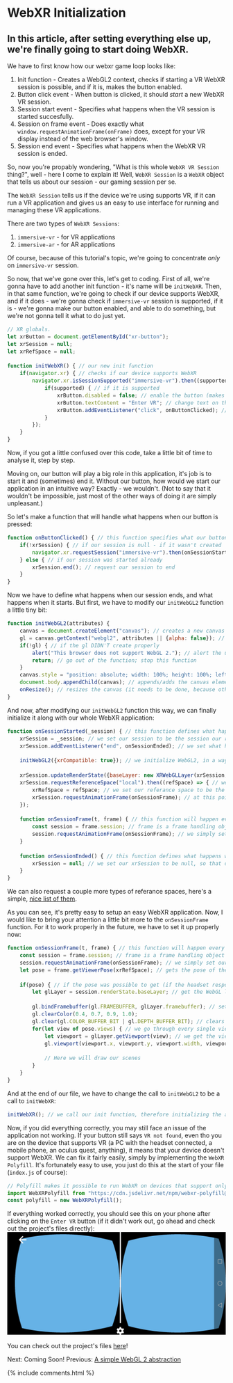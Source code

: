 # WebXR Initialization

## In this article, after setting everything else up, we're finally going to start doing WebXR.

We have to first know how our webxr game loop looks like:
1. Init function - Creates a WebGL2 context, checks if starting a VR WebXR session is possible, and if it is, makes the button enabled.
2. Button click event - When button is clicked, it should *start* a new WebXR VR session.
3. Session start event - Specifies what happens when the VR session is started succesfully.
4. Session on frame event - Does exactly what `window.requestAnimationFrame(onFrame)` does, except for your VR display instead of the web browser's window.
5. Session end event - Specifies what happens when the WebXR VR session is ended.

So, now you're propably wondering, "What is this whole `WebXR VR Session` thing?", well - here I come to explain it!
Well, `WebXR Session` is a `WebXR` object that tells us about our session - our gaming session per se.

The `WebXR Session` tells us if the device we're using supports VR, if it can run a VR application and gives us an easy to use interface for running and managing these VR applications.

There are two types of `WebXR Sessions`:
1. `immersive-vr` - for VR applications
2. `immersive-ar` - for AR applications

Of course, because of this tutorial's topic, we're going to concentrate *only* on `immersive-vr` session.

So now, that we've gone over this, let's get to coding.
First of all, we're gonna have to add another init function - it's name will be `initWebXR`. Then, in that same function, we're going to check if our device supports WebXR, and if it does - we're gonna check if `immersive-vr` session is supported, if it is - we're gonna make our button enabled, and able to do something, but we're not gonna tell it what to do just yet.
```js
// XR globals.
let xrButton = document.getElementById("xr-button");
let xrSession = null;
let xrRefSpace = null;

function initWebXR() { // our new init function
	if(navigator.xr) { // checks if our device supports WebXR
		navigator.xr.isSessionSupported("immersive-vr").then((supported) => { // we check if immersive-vr session is supported
			if(supported) { // if it is supported
				xrButton.disabled = false; // enable the button (makes it possible to click it)
				xrButton.textContent = "Enter VR"; // change text on the button
				xrButton.addEventListener("click", onButtonClicked); // add a new event to the button, which will run the onButtonClicked function
			}
		});
	}
}
```

Now, if you got a little confused over this code, take a little bit of time to analyse it, step by step.

Moving on, our button will play a big role in this application, it's job is to start it and (sometimes) end it. Without our button, how would we start our application in an intuitive way? Exactly - we wouldn't. (Not to say that it wouldn't be impossible, just most of the other ways of doing it are simply unpleasant.)

So let's make a function that will handle what happens when our button is pressed:
```js
function onButtonClicked() { // this function specifies what our button will do when clicked
	if(!xrSession) { // if our session is null - if it wasn't created
		navigator.xr.requestSession("immersive-vr").then(onSessionStarted); // request it (start the session), and when the request is handled, call onSessionStarted
	} else { // if our session was started already
		xrSession.end(); // request our session to end
	}
}
```

Now we have to define what happens when our session ends, and what happens when it starts.
But first, we have to modify our `initWebGL2` function a little tiny bit:
```js
function initWebGL2(attributes) {
	canvas = document.createElement("canvas"); // creates a new canvas element ( <canvas></canvas> )
	gl = canvas.getContext("webgl2", attributes || {alpha: false}); // creates a WebGL2 context using the canvas and the given attributes, with an addition of {alpha: false} attribute, which just disables transparency of our canvas
	if(!gl) { // if the gl DIDN'T create properly
		alert("This browser does not support WebGL 2."); // alert the user about it
		return; // go out of the function; stop this function
	}
	canvas.style = "position: absolute; width: 100%; height: 100%; left: 0; top: 0; right: 0; bottom: 0; margin: 0; z-index: -1;"; // we add a simple style to our canvas
	document.body.appendChild(canvas); // appends/adds the canvas element to the document's body
	onResize(); // resizes the canvas (it needs to be done, because otherwise it will not resize until you resize your window)
}
```

And now, after modifying our `initWebGL2` function this way, we can finally initialize it along with our whole WebXR application:
```js
function onSessionStarted(_session) { // this function defines what happens when the session is started
	xrSession = _session; // we set our session to be the session our request created
	xrSession.addEventListener("end", onSessionEnded); // we set what happenes when our session is ended

	initWebGL2({xrCompatible: true}); // we initialize WebGL2, in a way that makes it compatible with WebXR

	xrSession.updateRenderState({baseLayer: new XRWebGLLayer(xrSession, gl)}); // this line simply sets our session's WebGL context to our WebGL2 context
	xrSession.requestReferenceSpace("local").then((refSpace) => { // we request our referance space - an object that defines where the center of our space lies. Here we request a local referance space - that one defines the center of the world to be where player's head is at the start of our application.
		xrRefSpace = refSpace; // we set our referance space to be the one returned by this function
		xrSession.requestAnimationFrame(onSessionFrame); // at this point everything has been set up, so we can finally request an animation frame, on a function with the name of onSessionFrame
	});

	function onSessionFrame(t, frame) { // this function will happen every frame
		const session = frame.session; // frame is a frame handling object - it's used to get frame sessions, frame WebGL layers and some more things
		session.requestAnimationFrame(onSessionFrame); // we simply set our animation frame function to be this function again
	}

	function onSessionEnded() { // this function defines what happens when the session has ended
		xrSession = null; // we set our xrSession to be null, so that our button will be able to reinitialize it when we click it the next time
	}
}
```

We can also request a couple more types of referance spaces, here's a simple, [nice list of them](https://developer.mozilla.org/en-US/docs/Web/API/XRSession/requestReferenceSpace).

As you can see, it's pretty easy to setup an easy WebXR application. Now, I would like to bring your attention a little bit more to the `onSessionFrame` function. For it to work properly in the future, we have to set it up properly now:
```js
function onSessionFrame(t, frame) { // this function will happen every frame
	const session = frame.session; // frame is a frame handling object - it's used to get frame sessions, frame WebGL layers and some more things
	session.requestAnimationFrame(onSessionFrame); // we simply set our animation frame function to be this function again
	let pose = frame.getViewerPose(xrRefSpace); // gets the pose of the headset, relative to the previously gotten referance space

	if(pose) { // if the pose was possible to get (if the headset responds)
		let glLayer = session.renderState.baseLayer; // get the WebGL layer (it contains some important information we need)

		gl.bindFramebuffer(gl.FRAMEBUFFER, glLayer.framebuffer); // sets the framebuffer (drawing target of WebGL) to be our WebXR display's framebuffer
		gl.clearColor(0.4, 0.7, 0.9, 1.0);
		gl.clear(gl.COLOR_BUFFER_BIT | gl.DEPTH_BUFFER_BIT); // clears the framebuffer (in the next episode we'll implement our ezgfx renderer here - for now, let's just use vanilla WebGL2, as we're not doing anything else than clearing the screen)
		for(let view of pose.views) { // we go through every single view out of our camera's views
			let viewport = glLayer.getViewport(view); // we get the viewport of our view (the place on the screen where things will be drawn)
			gl.viewport(viewport.x, viewport.y, viewport.width, viewport.height); // we set our viewport appropriately

			// Here we will draw our scenes
		}
	}
}
```

And at the end of our file, we have to change the call to `initWebGL2` to be a call to `initWebXR`:
```js
initWebXR(); // we call our init function, therefore initializing the application
```

Now, if you did everything correctly, you may still face an issue of the application not working. If your button still says `VR not found`, even tho you are on the device that supports VR (a PC with the headset connected, a mobile phone, an oculus quest, anything), it means that your device doesn't support WebXR. We can fix it fairly easily, simply by implementing the `WebXR Polyfill`. It's fortunately easy to use, you just do this at the start of your file (`index.js` of course):
```js
// Polyfill makes it possible to run WebXR on devices that support only WebVR.
import WebXRPolyfill from "https://cdn.jsdelivr.net/npm/webxr-polyfill@latest/build/webxr-polyfill.module.js";
const polyfill = new WebXRPolyfill();
```

If everything worked correctly, you should see this on your phone after clicking on the `Enter VR` button (if it didn't work out, go ahead and check out the project's files directly):
![screenshot](./data/tutorial5/tutoral5_screenshot.jpg)

You can check out the project's files [here](https://github.com/beProsto/webxr-tutorial/tree/master/projects/tutorial5)!

Next: Coming Soon!
Previous: [A simple WebGL 2 abstraction](tutorial4)

<div GITHUB_API_ID="5"></div>

{% include comments.html %}